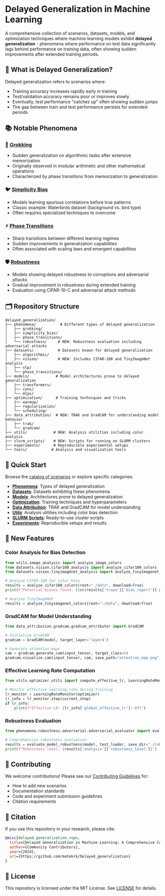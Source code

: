 # Delayed Generalization in Machine Learning

A comprehensive collection of scenarios, datasets, models, and optimization techniques where machine learning models exhibit **delayed generalization** - phenomena where performance on test data significantly lags behind performance on training data, often showing sudden improvements after extended training periods.

## 🎯 What is Delayed Generalization?

Delayed generalization refers to scenarios where:
- Training accuracy increases rapidly early in training
- Test/validation accuracy remains poor or improves slowly  
- Eventually, test performance "catches up" often showing sudden jumps
- The gap between train and test performance persists for extended periods

## 📚 Notable Phenomena

### 🧠 [Grokking](./phenomena/grokking/)
- Sudden generalization on algorithmic tasks after extensive memorization
- Originally observed in modular arithmetic and other mathematical operations
- Characterized by phase transitions from memorization to generalization

### 🐦 [Simplicity Bias](./phenomena/simplicity_bias/)
- Models learning spurious correlations before true patterns
- Classic example: Waterbirds dataset (background vs. bird type)
- Often requires specialized techniques to overcome

### ⚡ [Phase Transitions](./phenomena/phase_transitions/)
- Sharp transitions between different learning regimes
- Sudden improvements in generalization capabilities
- Often associated with scaling laws and emergent capabilities

### 🛡️ [Robustness](./phenomena/robustness/)
- Models showing delayed robustness to corruptions and adversarial attacks
- Gradual improvement in robustness during extended training
- Evaluation using CIFAR-10-C and adversarial attack methods

## 🗂️ Repository Structure

```
delayed_generalization/
├── phenomena/           # Different types of delayed generalization
│   ├── grokking/
│   ├── simplicity_bias/
│   ├── phase_transitions/
│   └── robustness/     # NEW: Robustness evaluation including adversarial attacks
├── datasets/           # Datasets known for delayed generalization
│   ├── algorithmic/
│   ├── vision/         # NEW: Includes CIFAR-100 and TinyImageNet analysis
│   ├── nlp/
│   └── phase_transitions/
├── models/            # Model architectures prone to delayed generalization  
│   ├── transformers/
│   ├── cnns/
│   └── mlps/
├── optimization/      # Training techniques and tricks
│   ├── warmup/
│   ├── regularization/
│   └── scheduling/
├── data_attribution/  # NEW: TRAK and GradCAM for understanding model behavior
│   ├── trak/
│   └── gradcam/
├── utils/            # NEW: Analysis utilities including color analysis
├── slurm_scripts/    # NEW: Scripts for running on SLURM clusters
├── experiments/      # Reproducible experimental setups
└── tools/           # Analysis and visualization tools
```

## 🚀 Quick Start

Browse the [catalog of scenarios](./CATALOG.md) or explore specific categories:

- **[Phenomena](./phenomena/)**: Types of delayed generalization
- **[Datasets](./datasets/)**: Datasets exhibiting these phenomena  
- **[Models](./models/)**: Architectures prone to delayed generalization
- **[Optimization](./optimization/)**: Training techniques and hyperparameters
- **[Data Attribution](./data_attribution/)**: TRAK and GradCAM for model understanding
- **[Utils](./utils/)**: Analysis utilities including color bias detection
- **[SLURM Scripts](./slurm_scripts/)**: Ready-to-use cluster scripts
- **[Experiments](./experiments/)**: Reproducible setups and results

## 🔬 New Features

### Color Analysis for Bias Detection
```python
from utils.image_analysis import analyze_image_colors
from datasets.vision.cifar100_analysis import analyze_cifar100_colors
from datasets.vision.tinyimagenet_analysis import analyze_tinyimagenet_colors

# Analyze CIFAR-100 for color bias
results = analyze_cifar100_colors(root="./data", download=True)
print(f"Potential biases found: {len(results['train']['bias_report']['potential_biases'])}")

# Analyze TinyImageNet 
results = analyze_tinyimagenet_colors(root="./data", download=True)
```

### GradCAM for Model Understanding
```python
from data_attribution.gradcam.gradcam_attributor import GradCAM

# Initialize GradCAM
gradcam = GradCAM(model, target_layer='layer4')

# Generate attention maps
cam = gradcam.generate_cam(input_tensor, target_class=5)
gradcam.visualize_cam(input_tensor, cam, save_path="attention_map.png")
```

### Effective Learning Rate Computation
```python
from utils.optimizer_utils import compute_effective_lr, LearningRateMonitor

# Monitor effective learning rate during training
lr_monitor = LearningRateMonitor(optimizer)
lr_info = lr_monitor.step(current_step)
if lr_info:
    print(f"Effective LR: {lr_info['global_effective_lr']:.6f}")
```

### Robustness Evaluation
```python
from phenomena.robustness.adversarial.adversarial_evaluator import evaluate_model_robustness

# Comprehensive robustness evaluation
results = evaluate_model_robustness(model, test_loader, save_dir="./robustness_results")
print(f"Robustness level: {results['analysis']['robustness_level']}")
```

## 🤝 Contributing

We welcome contributions! Please see our [Contributing Guidelines](./CONTRIBUTING.md) for:
- How to add new scenarios
- Documentation standards
- Code and experiment submission guidelines
- Citation requirements

## 📖 Citation

If you use this repository in your research, please cite:

```bibtex
@misc{delayed_generalization_repo,
  title={Delayed Generalization in Machine Learning: A Comprehensive Collection},
  author={Community Contributors},
  year={2024},
  url={https://github.com/matekrk/Delayed_generalization}
}
```

## 📄 License

This repository is licensed under the MIT License. See [LICENSE](./LICENSE) for details.
